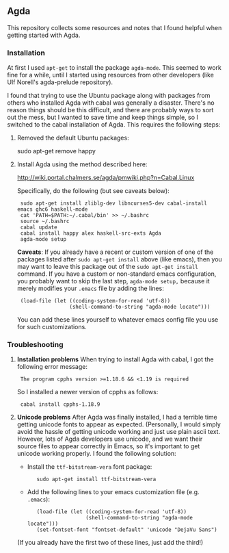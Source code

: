 ## Agda

This repository collects some resources and notes that I found helpful when
getting started with Agda.

### Installation
At first I used `apt-get` to install the package `agda-mode`.  This seemed to
work fine for a while, until I started using resources from other developers
(like Ulf Norell's agda-prelude repository).

I found that trying to use the Ubuntu package along with packages from others
who installed Agda with cabal was generally a disaster.  There's no reason
things should be this difficult, and there are probably ways to sort out the
mess, but I wanted to save time and keep things simple, so I switched to
the cabal installation of Agda. This requires the following steps:

1. Removed the default Ubuntu packages:

    sudo apt-get remove happy

2. Install Agda using the method described here:

   http://wiki.portal.chalmers.se/agda/pmwiki.php?n=Cabal.Linux

   Specifically, do the following (but see caveats below):

        sudo apt-get install zliblg-dev libncurses5-dev cabal-install emacs ghc6 haskell-mode
    	cat 'PATH=$PATH:~/.cabal/bin' >> ~/.bashrc
    	source ~/.bashrc
    	cabal update
    	cabal install happy alex haskell-src-exts Agda
    	agda-mode setup

   **Caveats**: If you already have a recent or custom version of one of the
   packages listed after `sudo apt-get install` above (like emacs), then you may
   want to leave this package out of the `sudo apt-get install` command.
   If you have a custom or non-standard emacs configuration, you probably want
   to skip the last step, `agda-mode setup,` because it merely modifies your
   `.emacs` file by adding the lines: 

        (load-file (let ((coding-system-for-read 'utf-8))
                        (shell-command-to-string "agda-mode locate")))

   You can add these lines yourself to whatever emacs config file you use for
   such customizations.

### Troubleshooting

1. **Installation problems** When trying to install Agda with cabal, I got the
   following error message:
   
        The program cpphs version >=1.18.6 && <1.19 is required

   So I installed a newer version of cpphs as follows:

        cabal install cpphs-1.18.9

2. **Unicode problems** After Agda was finally installed, I had a terrible time
   getting unicode fonts to appear as expected.  (Personally, I would simply
   avoid the hassle of getting unicode working and just use plain ascii
   text. However, lots of Agda developers use unicode, and we want their source
   files to appear correctly in Emacs, so it's important to get unicode working
   properly. I found the following solution: 

   - Install the `ttf-bitstream-vera` font package:

            sudo apt-get install ttf-bitstream-vera

   - Add the following lines to your emacs customization file (e.g. `.emacs`):

            (load-file (let ((coding-system-for-read 'utf-8))
                            (shell-command-to-string "agda-mode locate")))
            (set-fontset-font "fontset-default" 'unicode "DejaVu Sans")

   (If you already have the first two of these lines, just add the third!)
   
